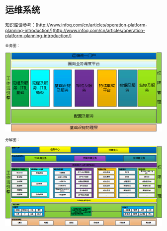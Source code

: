 # 运维系统

知识库请参考：[http://www.infoq.com/cn/articles/operation-platform-planning-introduction/](http://www.infoq.com/cn/articles/operation-platform-planning-introduction/)



```
业务图：  

```

![](/assets/0328059.png)  


```
分解图：  

```

![](/assets/0328060.png)



